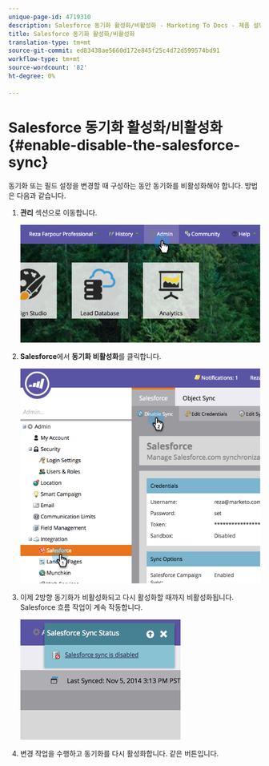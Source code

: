 ```yaml
---
unique-page-id: 4719310
description: Salesforce 동기화 활성화/비활성화 - Marketing To Docs - 제품 설명서
title: Salesforce 동기화 활성화/비활성화
translation-type: tm+mt
source-git-commit: ed83438ae5660d172e845f25c4d72d599574bd91
workflow-type: tm+mt
source-wordcount: '82'
ht-degree: 0%

---
```



# Salesforce 동기화 활성화/비활성화 {#enable-disable-the-salesforce-sync}

동기화 또는 필드 설정을 변경할 때 구성하는 동안 동기화를 비활성화해야 합니다. 방법은 다음과 같습니다.

1. **관리** 섹션으로 이동합니다.

   ![](assets/image2014-12-10-13-3a24-3a35.png)

1. **Salesforce**&#x200B;에서 **동기화 비활성화**&#x200B;를 클릭합니다.

   ![](assets/image2014-12-10-13-3a24-3a47.png)

1. 이제 2방향 동기화가 비활성화되고 다시 활성화할 때까지 비활성화됩니다. Salesforce 흐름 작업이 계속 작동합니다.

   ![](assets/image2014-12-10-13-3a24-3a58.png)

1. 변경 작업을 수행하고 동기화를 다시 활성화합니다. 같은 버튼입니다.
